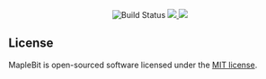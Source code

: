 <p align="center">
<img src="https://travis-ci.com/greenelfx/MapleBit.svg?branch=v2" alt="Build Status">
<a href="https://codecov.io/gh/greenelfx/MapleBit">
<img src="https://codecov.io/gh/greenelfx/MapleBit/branch/v2/graph/badge.svg" />
</a>
<img src="https://github.styleci.io/repos/12365782/shield?branch=v2"/>
</p>

## License

MapleBit is open-sourced software licensed under the [MIT license](https://opensource.org/licenses/MIT).
